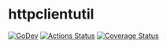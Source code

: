 # httpclientutil

[![GoDev][godev-image]][godev-url]
[![Actions Status][actions-image]][actions-url]
[![Coverage Status][coveralls-image]][coveralls-url]

[godev-image]: https://pkg.go.dev/badge/github.com/lufia/httpclientutil
[godev-url]: https://pkg.go.dev/github.com/lufia/httpclientutil
[actions-image]: https://github.com/lufia/httpclientutil/workflows/Test/badge.svg?branch=main
[actions-url]: https://github.com/lufia/httpclientutil/actions?workflow=Test
[coveralls-image]: https://coveralls.io/repos/github/lufia/httpclientutil/badge.svg
[coveralls-url]: https://coveralls.io/github/lufia/httpclientutil

